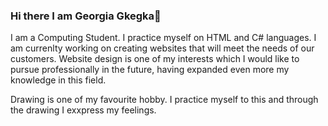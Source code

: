### Hi there I am Georgia Gkegka👋
I am a Computing Student. I practice myself on HTML and C# languages. I am currenlty working on creating websites that will meet the needs of our customers. Website design is one of my interests which I would like to pursue professionally in the future, having expanded even more my knowledge in this field.

Drawing is one of my favourite hobby. I practice myself to this and through the drawing I exxpress my feelings.
